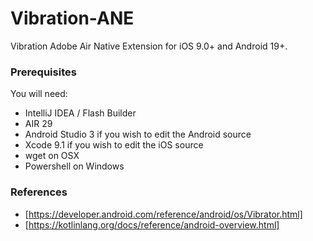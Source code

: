 # Vibration-ANE

Vibration Adobe Air Native Extension for iOS 9.0+ and Android 19+.    


### Prerequisites

You will need:

- IntelliJ IDEA / Flash Builder
- AIR 29
- Android Studio 3 if you wish to edit the Android source
- Xcode 9.1 if you wish to edit the iOS source
- wget on OSX
- Powershell on Windows

### References
* [https://developer.android.com/reference/android/os/Vibrator.html]
* [https://kotlinlang.org/docs/reference/android-overview.html] 
